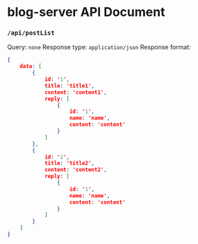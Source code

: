 # blog-server API Document

### `/api/postList`

Query: `none`
Response type: `application/json`
Response format:

~~~json
{
	data: [
		{
			id: '1',
		 	title: 'title1',
		 	content: 'content1',
		 	reply: [
		 		{
		 			id: '1',
		 			name: 'name',
		 			content: 'content'
		 		}
		 	]
		},
		{
			id: '2',
			title: 'title2',
			content: 'content2',
			reply: [
		 		{
		 			id: '1',
		 			name: 'name',
		 			content: 'content'
		 		}
		 	]
		}
	]
}
~~~